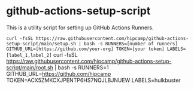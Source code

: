 # github-actions-setup-script
This is a utility script for setting up GitHub Actions Runners.

`curl -fsSL https://raw.githubusercontent.com/hipcamp/github-actions-setup-script/main/setup.sh | bash -s RUNNERS=[number of runners] GITHUB_URL=[https://github.com/your-org] TOKEN=[your token] LABELS=[label_1,label_2]`
curl -fsSL https://raw.githubusercontent.com/hipcamp/github-actions-setup-script/main/root.sh | bash -s RUNNERS=1 GITHUB_URL=https://github.com/hipcamp TOKEN=ACX5ZMKCXJPENTP6HS7NQJLBJNUEW LABELS=hulkbuster
